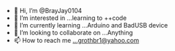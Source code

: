 - 👋 Hi, I’m @BrayJay0104
- 👀 I’m interested in ...learning to ++code
- 🌱 I’m currently learning ...Arduino and BadUSB device
- 💞️ I’m looking to collaborate on ...Anything
- 📫 How to reach me ...grothbr1@yahoo.com

<!---
BrayJay0104/BrayJay0104 is a ✨ special ✨ repository because its `README.md` (this file) appears on your GitHub profile.
You can click the Preview link to take a look at your changes.
--->
